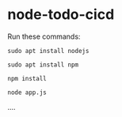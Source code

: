 # node-todo-cicd

Run these commands:


`sudo apt install nodejs`


`sudo apt install npm`


`npm install`

`node app.js`

....
